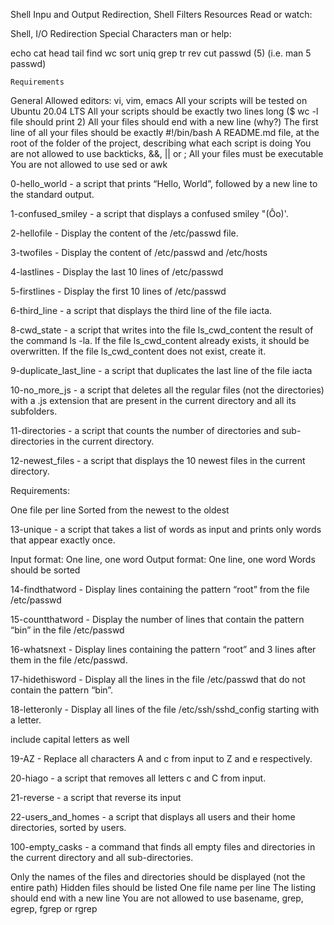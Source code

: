 Shell Inpu and Output Redirection, Shell Filters
Resources
Read or watch:

Shell, I/O Redirection
Special Characters
man or help:

echo
cat
head
tail
find
wc
sort
uniq
grep
tr
rev
cut
passwd (5) (i.e. man 5 passwd)


	Requirements
General
Allowed editors: vi, vim, emacs
All your scripts will be tested on Ubuntu 20.04 LTS
All your scripts should be exactly two lines long ($ wc -l file should print 2)
All your files should end with a new line (why?)
The first line of all your files should be exactly #!/bin/bash
A README.md file, at the root of the folder of the project, describing what each script is doing
You are not allowed to use backticks, &&, || or ;
All your files must be executable
You are not allowed to use sed or awk

0-hello_world - a script that prints “Hello, World”, followed by a new line to the standard output.

1-confused_smiley - a script that displays a confused smiley "(Ôo)'.

2-hellofile - Display the content of the /etc/passwd file.

3-twofiles - Display the content of /etc/passwd and /etc/hosts

4-lastlines  -  Display the last 10 lines of /etc/passwd

5-firstlines - Display the first 10 lines of /etc/passwd

6-third_line - a script that displays the third line of the file iacta.

8-cwd_state - a script that writes into the file ls_cwd_content the result of the command ls -la. If the file ls_cwd_content already exists, it should be overwritten. If the file ls_cwd_content does not exist, create it.

9-duplicate_last_line - a script that duplicates the last line of the file iacta

10-no_more_js -  a script that deletes all the regular files (not the directories) with a .js extension that are present in the current directory and all its subfolders.

11-directories - a script that counts the number of directories and sub-directories in the current directory.

 12-newest_files -  a script that displays the 10 newest files in the current directory.

Requirements:

One file per line
Sorted from the newest to the oldest

13-unique - a script that takes a list of words as input and prints only words that appear exactly once.

Input format: One line, one word
Output format: One line, one word
Words should be sorted

14-findthatword - Display lines containing the pattern “root” from the file /etc/passwd

15-countthatword - Display the number of lines that contain the pattern “bin” in the file /etc/passwd

16-whatsnext - Display lines containing the pattern “root” and 3 lines after them in the file /etc/passwd.

17-hidethisword - Display all the lines in the file /etc/passwd that do not contain the pattern “bin”.

18-letteronly - Display all lines of the file /etc/ssh/sshd_config starting with a letter.

include capital letters as well

19-AZ - Replace all characters A and c from input to Z and e respectively.

20-hiago -  a script that removes all letters c and C from input.

21-reverse -  a script that reverse its input

22-users_and_homes - a script that displays all users and their home directories, sorted by users.

100-empty_casks - a command that finds all empty files and directories in the current directory and all sub-directories.

Only the names of the files and directories should be displayed (not the entire path)
Hidden files should be listed
One file name per line
The listing should end with a new line
You are not allowed to use basename, grep, egrep, fgrep or rgrep
